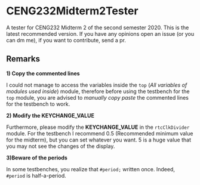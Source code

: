 # CENG232Midterm2Tester
A tester for CENG232 Midterm 2 of the second semester 2020.
This is the latest recommended version. If you have any opinions open an issue (or you can dm me), 
if you want to contribute, send a pr.

## Remarks

**1) Copy the commented lines**

I could not manage to access the variables inside the `top` (*All variables of modules used inside*) module, therefore before using the testbench for the `top` module, you are advised to *manually copy paste* the commented lines for the testbench to work.

**2) Modify the KEYCHANGE_VALUE**

Furthermore, please modify the **KEYCHANGE_VALUE** in the `rtcClkDivider` module. For the testbench I recommend 0.5 (Recommended minimum value for the midterm), but you can set whatever you want. 5 is a huge value that you may not see the changes of the display.

**3)Beware of the periods**

In some testbenches, you realize that `#period;` written once. Indeed, `#period` is half-a-period. 
